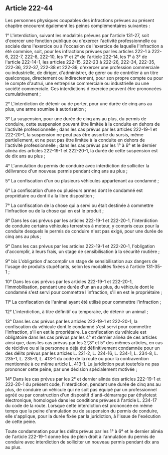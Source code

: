 Article 222-44
----
Les personnes physiques coupables des infractions prévues au présent chapitre
encourent également les peines complémentaires suivantes :

1° L'interdiction, suivant les modalités prévues par l'article 131-27, soit
d'exercer une fonction publique ou d'exercer l'activité professionnelle ou
sociale dans l'exercice ou à l'occasion de l'exercice de laquelle l'infraction a
été commise, soit, pour les infractions prévues par les articles 222-1 à 222-6,
222-7, 222-8, 222-10, les 1° et 2° de l'article 222-14, les 1° à 3° de l'article
222-14-1, les articles 222-15, 222-23 à 222-26, 222-34, 222-35, 222-36, 222-37,
222-38 et 222-39, d'exercer une profession commerciale ou industrielle, de
diriger, d'administrer, de gérer ou de contrôler à un titre quelconque,
directement ou indirectement, pour son propre compte ou pour le compte d'autrui,
une entreprise commerciale ou industrielle ou une société commerciale. Ces
interdictions d'exercice peuvent être prononcées cumulativement ;

2° L'interdiction de détenir ou de porter, pour une durée de cinq ans au plus,
une arme soumise à autorisation ;

3° La suspension, pour une durée de cinq ans au plus, du permis de conduire,
cette suspension pouvant être limitée à la conduite en dehors de l'activité
professionnelle ; dans les cas prévus par les articles 222-19-1 et 222-20-1, la
suspension ne peut pas être assortie du sursis, même partiellement, et ne peut
pas être limitée à la conduite en dehors de l'activité professionnelle ; dans
les cas prévus par les 1° à 6° et le dernier alinéa des articles 222-19-1 et
222-20-1, la durée de cette suspension est de dix ans au plus ;

4° L'annulation du permis de conduire avec interdiction de solliciter la
délivrance d'un nouveau permis pendant cinq ans au plus ;

5° La confiscation d'un ou plusieurs véhicules appartenant au condamné ;

6° La confiscation d'une ou plusieurs armes dont le condamné est propriétaire ou
dont il a la libre disposition ;

7° La confiscation de la chose qui a servi ou était destinée à commettre
l'infraction ou de la chose qui en est le produit ;

8° Dans les cas prévus par les articles 222-19-1 et 222-20-1, l'interdiction de
conduire certains véhicules terrestres à moteur, y compris ceux pour la conduite
desquels le permis de conduire n'est pas exigé, pour une durée de cinq ans au
plus ;

9° Dans les cas prévus par les articles 222-19-1 et 222-20-1, l'obligation
d'accomplir, à leurs frais, un stage de sensibilisation à la sécurité routière ;

9° bis L'obligation d'accomplir un stage de sensibilisation aux dangers de
l'usage de produits stupéfiants, selon les modalités fixées à l'article 131-35-1
;

10° Dans les cas prévus par les articles 222-19-1 et 222-20-1, l'immobilisation,
pendant une durée d'un an au plus, du véhicule dont le condamné s'est servi pour
commettre l'infraction, s'il en est le propriétaire ;

11° La confiscation de l'animal ayant été utilisé pour commettre l'infraction ;

12° L'interdiction, à titre définitif ou temporaire, de détenir un animal ;

13° Dans les cas prévus par les articles 222-19-1 et 222-20-1, la confiscation
du véhicule dont le condamné s'est servi pour commettre l'infraction, s'il en
est le propriétaire. La confiscation du véhicule est obligatoire dans les cas
prévus par les 4° et dernier alinéa de ces articles ainsi que, dans les cas
prévus par les 2°,3° et 5° des mêmes articles, en cas de récidive ou si la
personne a déjà été définitivement condamnée pour un des délits prévus par les
articles L. 221-2, L. 224-16, L. 234-1, L. 234-8, L. 235-1, L. 235-3, L. 413-1
du code de la route ou pour la contravention mentionnée à ce même article L.
413-1. La juridiction peut toutefois ne pas prononcer cette peine, par une
décision spécialement motivée ;

14° Dans les cas prévus par les 2° et dernier alinéa des articles 222-19-1 et
222-20-1 du présent code, l'interdiction, pendant une durée de cinq ans au plus,
de conduire un véhicule qui ne soit pas équipé par un professionnel agréé ou par
construction d'un dispositif d'anti-démarrage par éthylotest électronique,
homologué dans les conditions prévues à l'article L. 234-17 du code de la route.
Lorsque cette interdiction est prononcée en même temps que la peine d'annulation
ou de suspension du permis de conduire, elle s'applique, pour la durée fixée par
la juridiction, à l'issue de l'exécution de cette peine.

Toute condamnation pour les délits prévus par les 1° à 6° et le dernier alinéa
de l'article 222-19-1 donne lieu de plein droit à l'annulation du permis de
conduire avec interdiction de solliciter un nouveau permis pendant dix ans au
plus.

